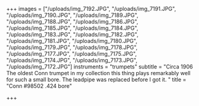 +++
images = ["/uploads/img_7192.JPG", "/uploads/img_7191.JPG", "/uploads/img_7190.JPG", "/uploads/img_7189.JPG", "/uploads/img_7188.JPG", "/uploads/img_7186.JPG", "/uploads/img_7185.JPG", "/uploads/img_7184.JPG", "/uploads/img_7183.JPG", "/uploads/img_7182.JPG", "/uploads/img_7181.JPG", "/uploads/img_7180.JPG", "/uploads/img_7179.JPG", "/uploads/img_7178.JPG", "/uploads/img_7177.JPG", "/uploads/img_7175.JPG", "/uploads/img_7174.JPG", "/uploads/img_7173.JPG", "/uploads/img_7172.JPG"]
instruments = "trumpets"
subtitle = "Circa 1906 The oldest Conn trumpet in my collection this thing plays remarkably well for such a small bore. The leadpipe was replaced before I got it. "
title = "Conn #98502  .424 bore"

+++
